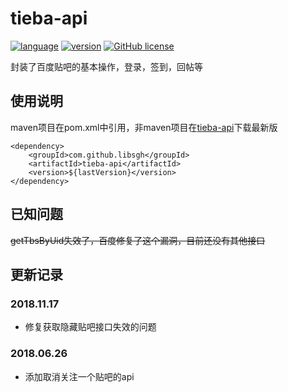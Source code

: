 # tieba-api
[![language](https://img.shields.io/badge/language-java-blue.svg)](https://www.java.com)
[![version](https://img.shields.io/badge/version-v0.0.5-orange.svg)](https://mvnrepository.com/artifact/com.github.libsgh/tieba-api/0.0.5)
[![GitHub license](https://img.shields.io/github/license/libsgh/tieba-api.svg)](https://github.com/libsgh/tieba-api/blob/master/LICENSE)


封装了百度贴吧的基本操作，登录，签到，回帖等
## 使用说明
maven项目在pom.xml中引用，非maven项目在[tieba-api](http://mvnrepository.com/artifact/com.github.libsgh/tieba-api/)下载最新版
```
<dependency>
    <groupId>com.github.libsgh</groupId>
    <artifactId>tieba-api</artifactId>
    <version>${lastVersion}</version>
</dependency>
```

## 已知问题
~~getTbsByUid失效了，百度修复了这个漏洞，目前还没有其他接口~~

## 更新记录
### 2018.11.17
- 修复获取隐藏贴吧接口失效的问题

### 2018.06.26
- 添加取消关注一个贴吧的api
